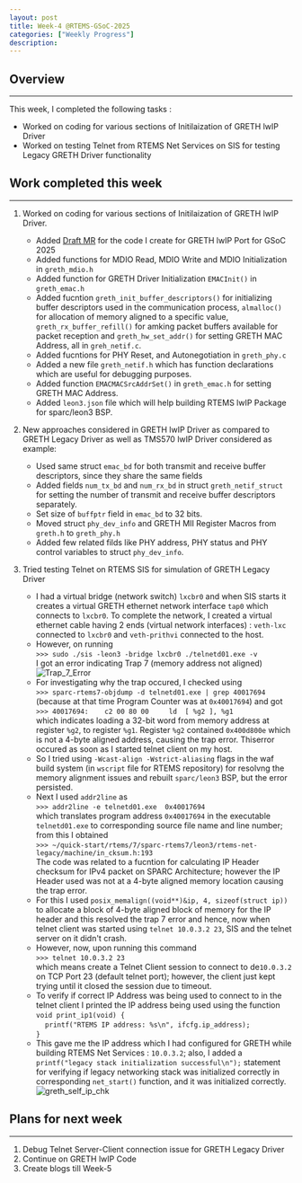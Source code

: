 ```yaml
---
layout: post
title: Week-4 @RTEMS-GSoC-2025
categories: ["Weekly Progress"]
description: 
---
```


## Overview
-------------------------------
This week, I completed the following tasks :
+ Worked on coding for various sections of Initilaization of GRETH lwIP Driver
+ Worked on testing Telnet from RTEMS Net Services on SIS for testing Legacy GRETH Driver functionality

## Work completed this week
----------------------------------

1. Worked on coding for various sections of Initilaization of GRETH lwIP Driver. 
    
    + Added [Draft MR](https://gitlab.rtems.org/rtems/pkg/rtems-lwip/-/merge_requests/22) for the code I create for GRETH lwIP Port for GSoC 2025
    + Added functions for MDIO Read, MDIO Write and MDIO Initialization in `greth_mdio.h`
    + Added function for GRETH Driver Initialization `EMACInit()` in `greth_emac.h`
    + Added fucntion `greth_init_buffer_descriptors()` for initializing buffer descriptors used in the communication process, `almalloc()` for allocation of memory aligned to a specific value, `greth_rx_buffer_refill()` for amking packet buffers available for packet reception and `greth_hw_set_addr()` for setting GRETH MAC Address, all in `greh_netif.c`.
    + Added fucntions for PHY Reset, and Autonegotiation in `greth_phy.c`
    + Added a new file `greth_netif.h` which has function declarations which are useful for debugging purposes.
    + Added function `EMACMACSrcAddrSet()` in `greth_emac.h` for setting GRETH MAC Address.
    + Added `leon3.json` file which will help building RTEMS lwIP Package for sparc/leon3 BSP.

2. New approaches considered in GRETH lwIP Driver as compared to GRETH Legacy Driver as well as TMS570 lwIP Driver considered as example:
    + Used same struct `emac_bd` for both transmit and receive buffer descriptors, since they share the same fields
    + Added fields `num_tx_bd` and `num_rx_bd` in struct `greth_netif_struct` for setting the number of transmit and receive buffer descriptors separately.
    + Set size of `buffptr` field in `emac_bd` to 32 bits.
    + Moved struct `phy_dev_info` and GRETH MII Register Macros from `greth.h` to `greth_phy.h`
    + Added few related filds like PHY address, PHY status and PHY control variables to struct `phy_dev_info`.

3. Tried testing Telnet on RTEMS SIS for simulation of GRETH Legacy Driver
    + I had a virtual bridge (network switch) `lxcbr0` and when SIS starts it creates a virtual GRETH ethernet network interface `tap0` which connects to `lxcbr0`. To complete the network, I created a virtual ethernet cable having 2 ends (virtual network interfaces) : `veth-lxc` connected to `lxcbr0` and `veth-prithvi` connected to the host.
    + However, on running  
    `>>> sudo ./sis -leon3 -bridge lxcbr0 ./telnetd01.exe -v`  
    I got an error indicating Trap 7 (memory address not aligned) ![Trap_7_Error]({{site.baseurl}}/assets/posts/week4/trap7_err.png)
    + For investigating why the trap occured, I checked using  
    `>>> sparc-rtems7-objdump -d telnetd01.exe | grep 40017694`  
    (because at that time Program Counter was at `0x40017694`) and got  
    `>>> 40017694:    c2 00 80 00     ld  [ %g2 ], %g1`  
    which indicates loading a 32-bit word from memory address at register `%g2`, to register `%g1`. Register `%g2` contained `0x400d800e` which is not a 4-byte aligned address, causing the trap error. Thiserror occured as soon as I started telnet client on my host.
    + So I tried using `-Wcast-align -Wstrict-aliasing` flags in the waf build system (in `wscript` file for RTEMS repository) for resolvng the memory alignment issues and rebuilt `sparc/leon3` BSP, but the error persisted.
    + Next I used `addr2line` as  
    `>>> addr2line -e telnetd01.exe  0x40017694`  
    which translates program address `0x40017694` in the executable `telnetd01.exe` to corresponding source file name and line number; from this I obtained  
    `>>> ~/quick-start/rtems/7/sparc-rtems7/leon3/rtems-net-legacy/machine/in_cksum.h:193`  
    The code was related to a fucntion for calculating IP Header checksum for IPv4 packet on SPARC Architecture; however the IP Header used was not at a 4-byte aligned memory location causing the trap error.
    + For this I used `posix_memalign((void**)&ip, 4, sizeof(struct ip))` to allocate a block of 4-byte aligned block of memory for the IP header and this resolved the trap 7 error and hence, now when telnet client was started using `telnet 10.0.3.2 23`, SIS and the telnet server on it didn't crash.
    + However, now, upon running this command  
    `>>> telnet 10.0.3.2 23`  
    which means create a Telnet Client session to connect to de`10.0.3.2` on TCP Port 23 (default telnet port); however, the client just kept trying until it closed the session due to timeout.
    + To verify if correct IP Address was being used to connect to in the telnet client I printed the IP address being used using the function   
    `void print_ip1(void) { `  
    &nbsp;&nbsp;&nbsp;&nbsp;`printf("RTEMS IP address: %s\n", ifcfg.ip_address); `  
    `}`
    + This gave me the IP address which I had configured for GRETH while building RTEMS Net Services : `10.0.3.2`; also, I added a `printf("legacy stack initialization successful\n");` statement for verifying if legacy networking stack was initialized correctly in corresponding `net_start()` function, and it was initialized correctly. ![greth_self_ip_chk]({{site.baseurl}}/assets/posts/week4/greth_self_ip_chk.png)
    
## Plans for next week
----------------------------------
1. Debug Telnet Server-Client connection issue for GRETH Legacy Driver
2. Continue on GRETH lwIP Code
3. Create blogs till Week-5
